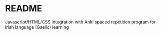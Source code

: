 # README

Javascript/HTML/CSS integration with Anki spaced repetition program for Irish language (Gaelic) learning
